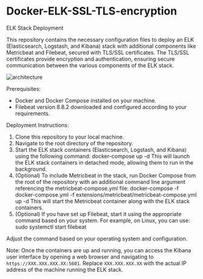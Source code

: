 # Docker-ELK-SSL-TLS-encryption
ELK Stack Deployment

This repository contains the necessary configuration files to deploy an ELK (Elasticsearch, Logstash, and Kibana) stack with additional components like Metricbeat and Filebeat, secured with TLS/SSL certificates. The TLS/SSL certificates provide encryption and authentication, ensuring secure communication between the various components of the ELK stack.

![architecture](https://github.com/IoannaMarina/Docker-ELK-SSL-TLS-encryption/assets/56870509/53a36bcc-d3d2-4eed-a93e-84c2f09c1438)


Prerequisites:
- Docker and Docker Compose installed on your machine.
- Filebeat version 8.8.2 downloaded and configured according to your requirements.

Deployment Instructions:
1. Clone this repository to your local machine.
2. Navigate to the root directory of the repository.
3. Start the ELK stack containers (Elasticsearch, Logstash, and Kibana) using the following command:
   docker-compose up -d
This will launch the ELK stack containers in detached mode, allowing them to run in the background.
4. (Optional) To include Metricbeat in the stack, run Docker Compose from the root of the repository with an additional command line argument referencing the metricbeat-compose.yml file:
   docker-compose -f docker-compose.yml -f extensions/metricbeat/metricbeat-compose.yml up -d
This will start the Metricbeat container along with the ELK stack containers.
5. (Optional) If you have set up Filebeat, start it using the appropriate command based on your system. For example, on Linux, you can use:
   sudo systemctl start filebeat

Adjust the command based on your operating system and configuration.

Note: Once the containers are up and running, you can access the Kibana user interface by opening a web browser and navigating to `https://XXX.XXX.XXX.XX:5601`. Replace `XXX.XXX.XXX.XX` with the actual IP address of the machine running the ELK stack.
